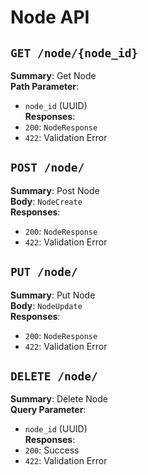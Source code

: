 # Node API

## `GET /node/{node_id}`

**Summary**: Get Node  
**Path Parameter**:
- `node_id` (UUID)  
**Responses**:
- `200`: `NodeResponse`
- `422`: Validation Error

## `POST /node/`

**Summary**: Post Node  
**Body**: `NodeCreate`  
**Responses**:
- `200`: `NodeResponse`
- `422`: Validation Error

## `PUT /node/`

**Summary**: Put Node  
**Body**: `NodeUpdate`  
**Responses**:
- `200`: `NodeResponse`
- `422`: Validation Error

## `DELETE /node/`

**Summary**: Delete Node  
**Query Parameter**:
- `node_id` (UUID)  
**Responses**:
- `200`: Success
- `422`: Validation Error
